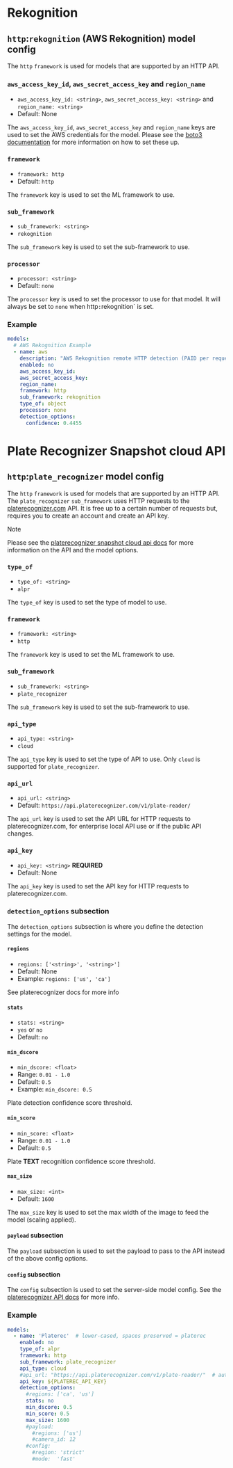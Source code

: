 # Rekognition
## `http`:`rekognition` (AWS Rekognition) model config
The `http` `framework` is used for models that are supported by an HTTP API.

### `aws_access_key_id`, `aws_secret_access_key` and `region_name`
- `aws_access_key_id: <string>`, `aws_secret_access_key: <string>` and `region_name: <string>`
- Default: None

The `aws_access_key_id`, `aws_secret_access_key` and `region_name` keys are used to set the AWS credentials
for the model. Please see the [boto3 documentation](https://boto3.amazonaws.com/v1/documentation/api/latest/guide/credentials.html#passing-credentials-as-parameters)
for more information on how to set these up.

### `framework`
- `framework: http`
- Default: `http`

The `framework` key is used to set the ML framework to use.

### `sub_framework`
- `sub_framework: <string>`
- `rekognition`

The `sub_framework` key is used to set the sub-framework to use.

### `processor`
- `processor: <string>`
- Default: `none`

The `processor` key is used to set the processor to use for that model. It will always be set to `none`
when http`:`rekognition` is set.

### Example
```yaml
models:
  # AWS Rekognition Example
  - name: aws
    description: "AWS Rekognition remote HTTP detection (PAID per request!)"
    enabled: no
    aws_access_key_id:
    aws_secret_access_key:
    region_name:
    framework: http
    sub_framework: rekognition
    type_of: object
    processor: none
    detection_options:
      confidence: 0.4455
```

# Plate Recognizer Snapshot cloud API

## `http`:`plate_recognizer` model config
The `http` `framework` is used for models that are supported by an HTTP API.
The `plate_recognizer` `sub_framework` uses HTTP requests to the [platerecognizer.com](https://platerecognizer.com) API. 
It is free up to a certain number of requests but, requires you to create an account and create an API key.

>[!NOTE]
> Please see the [platerecognizer snapshot cloud api docs](https://guides.platerecognizer.com/docs/snapshot/api-reference#snapshot-cloud-api)
> for more information on the API and the model options.

### `type_of`
- `type_of: <string>`
- `alpr`

The `type_of` key is used to set the type of model to use.

### `framework`
- `framework: <string>`
- `http`

The `framework` key is used to set the ML framework to use.

### `sub_framework`
- `sub_framework: <string>`
- `plate_recognizer`

The `sub_framework` key is used to set the sub-framework to use.

### `api_type`
- `api_type: <string>`
- `cloud`

The `api_type` key is used to set the type of API to use. Only `cloud` is supported for `plate_recognizer`.

### `api_url`
- `api_url: <string>`
- Default: `https://api.platerecognizer.com/v1/plate-reader/`

The `api_url` key is used to set the API URL for HTTP requests to platerecognizer.com, for enterprise local API 
use or if the public API changes.

### `api_key`
- `api_key: <string>` **REQUIRED**
- Default: None

The `api_key` key is used to set the API key for HTTP requests to platerecognizer.com.

### `detection_options` subsection
The `detection_options` subsection is where you define the detection settings for the model.

#### `regions`
- `regions: ['<string>', '<string>']`
- Default: None
- Example: `regions: ['us', 'ca']`

See platerecognizer docs for more info

#### `stats`
- `stats: <string>`
- `yes` or `no`
- Default: `no`

#### `min_dscore`
- `min_dscore: <float>`
- Range: `0.01 - 1.0`
- Default: `0.5`
- Example: `min_dscore: 0.5`

Plate detection confidence score threshold.

#### `min_score`
- `min_score: <float>`
- Range: `0.01 - 1.0`
- Default: `0.5`

Plate **TEXT** recognition confidence score threshold.

#### `max_size`
- `max_size: <int>`
- Default: `1600`

The `max_size` key is used to set the max width of the image to feed the model (scaling applied).

#### `payload` subsection
The `payload` subsection is used to set the payload to pass to the API instead of the above config options.

#### `config` subsection
The `config` subsection is used to set the server-side model config. See the [platerecognizer API docs](https://guides.platerecognizer.com/docs/snapshot/api-reference#snapshot-cloud-api) for more info.

### Example
```yaml
models:
  - name: 'Platerec'  # lower-cased, spaces preserved = platerec
    enabled: no
    type_of: alpr
    framework: http
    sub_framework: plate_recognizer
    api_type: cloud
    #api_url: "https://api.platerecognizer.com/v1/plate-reader/"  # automatically set if undefined
    api_key: ${PLATEREC_API_KEY}
    detection_options:
      #regions: ['ca', 'us']
      stats: no
      min_dscore: 0.5
      min_score: 0.5
      max_size: 1600
      #payload:
        #regions: ['us']
        #camera_id: 12
      #config:
        #region: 'strict'
        #mode:  'fast'
```
